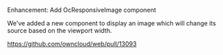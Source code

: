 Enhancement: Add OcResponsiveImage component

We've added a new component to display an image which will change its source based on the viewport width.

https://github.com/owncloud/web/pull/13093
